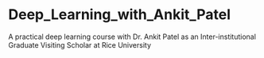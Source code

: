 # Deep_Learning_with_Ankit_Patel
A practical deep learning course with Dr. Ankit Patel as an Inter-institutional Graduate Visiting Scholar at Rice University
